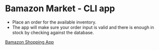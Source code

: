 # Bamazon Market - CLI app

* Place an order for the available inventory.
* The app will make sure your order input is valid and there is enough in stock by checking against the database.

<a target="_blank" href="https://youtu.be/BB81iDc7YiQ">Bamazon Shopping App</a>